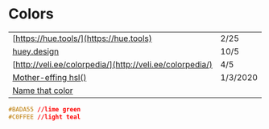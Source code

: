 # Colors

|                                                                    |          |
| ------------------------------------------------------------------ | -------- |
| [https://hue.tools/](https://hue.tools)                            | 2/25     |
| [huey.design](https://huey.design)                                 | 10/5     |
| [http://veli.ee/colorpedia/](http://veli.ee/colorpedia/)           | 4/5      |
| [Mother-effing hsl()](https://mothereffinghsl.com)                 | 1/3/2020 |
| [Name that color](http://chir.ag/projects/name-that-color/#6195ED) |          |

```css
#BADA55 //lime green 
#C0FFEE //light teal
```

